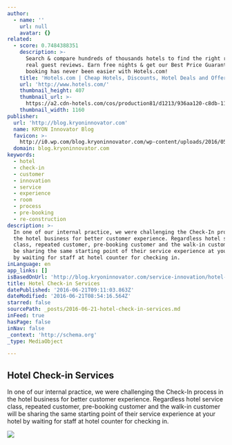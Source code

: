 ```yaml
---
author:
  - name: ''
    url: null
    avatar: {}
related:
  - score: 0.7484388351
    description: >-
      Search & compare hundreds of thousands hotels to find the right room using
      real guest reviews. Earn free nights & get our Best Price Guarantee -
      booking has never been easier with Hotels.com!
    title: 'Hotels.com | Cheap Hotels, Discounts, Hotel Deals and Offers'
    url: 'http://www.hotels.com/'
    thumbnail_height: 407
    thumbnail_url: >-
      https://a2.cdn-hotels.com/cos/production81/d1213/936aa120-c8db-11e5-a3c4-d89d672bd508.jpg
    thumbnail_width: 1160
publisher:
  url: 'http://blog.kryoninnovator.com'
  name: KRYON Innovator Blog
  favicon: >-
    http://i0.wp.com/blog.kryoninnovator.com/wp-content/uploads/2016/05/cropped-KRYON_LOGO_Final-02.jpg?fit=192%2C192
  domain: blog.kryoninnovator.com
keywords:
  - hotel
  - check-in
  - customer
  - innovation
  - service
  - experience
  - room
  - process
  - pre-booking
  - re-construction
description: >-
  In one of our internal practice, we were challenging the Check-In process in
  the hotel business for better customer experience. Regardless hotel service
  class, repeated customer, pre-booking customer and the walk-in customer will
  be sharing the same starting point of their service experience at your hotel
  by waiting for staff at hotel counter for checking in.
inLanguage: en
app_links: []
isBasedOnUrl: 'http://blog.kryoninnovator.com/service-innovation/hotel-check-in-services/'
title: Hotel Check-in Services
datePublished: '2016-06-21T09:11:03.863Z'
dateModified: '2016-06-21T08:54:16.564Z'
starred: false
sourcePath: _posts/2016-06-21-hotel-check-in-services.md
inFeed: true
hasPage: false
inNav: false
_context: 'http://schema.org'
_type: MediaObject

---
```

<article style=""><h1>Hotel Check-in Services</h1><p>In one of our internal practice, we were challenging the Check-In process in the hotel business for better customer experience. Regardless hotel service class, repeated customer, pre-booking customer and the walk-in customer will be sharing the same starting point of their service experience at your hotel by waiting for staff at hotel counter for checking in.</p><img src="http://blog.kryoninnovator.com/wp-content/uploads/2016/05/Hotel-Check-in.jpg" /></article>